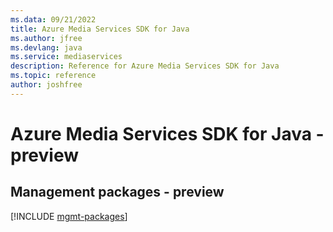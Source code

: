 ```yaml
---
ms.data: 09/21/2022
title: Azure Media Services SDK for Java
ms.author: jfree
ms.devlang: java
ms.service: mediaservices
description: Reference for Azure Media Services SDK for Java
ms.topic: reference
author: joshfree
---
```

# Azure Media Services SDK for Java - preview

## Management packages - preview
[!INCLUDE [mgmt-packages](media-services-mgmt-index.md)]